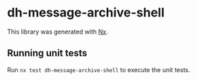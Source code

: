 # dh-message-archive-shell

This library was generated with [Nx](https://nx.dev).

## Running unit tests

Run `nx test dh-message-archive-shell` to execute the unit tests.
